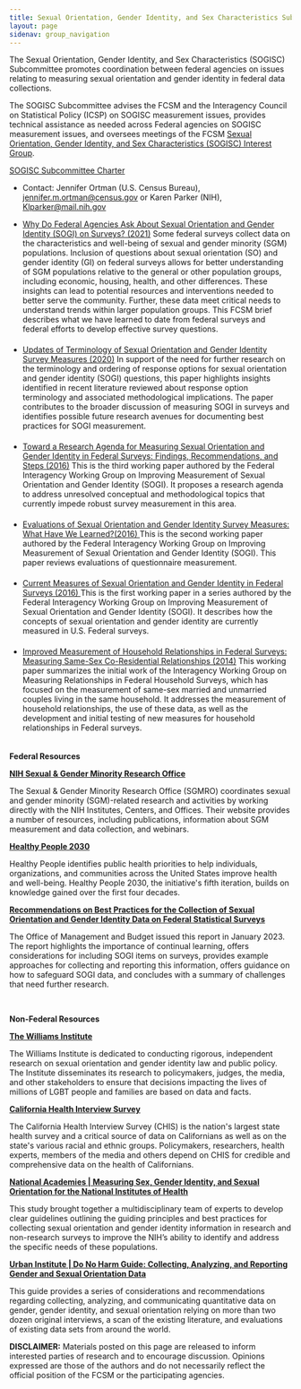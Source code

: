 ```yaml
---
title: Sexual Orientation, Gender Identity, and Sex Characteristics Subcommittee
layout: page
sidenav: group_navigation
---
```

<p>The Sexual Orientation, Gender Identity, and Sex Characteristics (SOGISC) Subcommittee promotes coordination between federal agencies on issues relating to measuring sexual orientation and gender identity in federal data collections.</p>

<p>The SOGISC Subcommittee advises the FCSM and the Interagency Council on Statistical Policy (ICSP) on SOGISC measurement issues, provides technical assistance as needed across Federal agencies on SOGISC measurement issues, and oversees meetings of the FCSM <a href="{{site.baseurl}}/groups/sogisc-ig/">Sexual Orientation, Gender Identity, and Sex Characteristics (SOGISC) Interest Group</a>.</p>

<p><a href="{{site.baseurl}}/assets/files/docs/SOGISC Subcommittee Charter FINAL 2024.01.26 signed.pdf">SOGISC Subcommittee Charter</a></p>

<ul>
  <li>Contact: Jennifer Ortman (U.S. Census Bureau), <a href="mailto:jennifer.m.ortman@census.gov">jennifer.m.ortman@census.gov</a> or Karen Parker (NIH), <a href="mailto:Klparker@mail.nih.gov">Klparker@mail.nih.gov</a></li>
</ul>
<ul>
  <li style="padding-bottom: 20px;" ><a href="{{site.baseurl}}/assets/files/docs/FCSM 21 01 062221.pdf" target="_blank"> Why Do Federal Agencies Ask About Sexual Orientation and Gender Identity (SOGI) on Surveys? (2021)</a> Some federal surveys collect data on the characteristics and well-being of sexual and gender minority (SGM) populations. Inclusion of questions about sexual orientation (SO) and gender identity (GI) on federal surveys allows for better understanding of SGM populations relative to the general or other population groups, including economic, housing, health, and other differences. These insights can lead to potential resources and interventions needed to better serve the community. Further, these data meet critical needs to understand trends within larger population groups.  This FCSM brief describes what we have learned to date from federal surveys and federal efforts to develop effective survey questions.</li>

  <li style="padding-bottom: 20px;" ><a href="{{site.baseurl}}/assets/files/docs/FCSM_SOGI_Terminology_FY20_Report_FINAL.pdf" target="_blank">Updates of Terminology of Sexual Orientation and Gender Identity Survey Measures (2020)</a>
      In support of the need for further research on the terminology and ordering of response options for sexual orientation and gender identity (SOGI) questions, this paper highlights insights identified in recent literature reviewed about response option terminology and associated methodological implications. The paper contributes to the broader discussion of measuring SOGI in surveys and identifies possible future research avenues for documenting best practices for SOGI measurement.</li>

  <li style="padding-bottom: 20px;"><a href="{{site.baseurl}}/assets/files/docs/SOGI_Research_Agenda_Final_Report_20161020.pdf" target="_blank">Toward a Research Agenda for Measuring Sexual Orientation and Gender Identity in Federal Surveys: Findings, Recommendations, and Steps (2016)</a>
  This is the third working paper authored by the Federal Interagency Working Group on Improving Measurement of Sexual Orientation and Gender Identity (SOGI). It proposes a research agenda to address unresolved conceptual and methodological topics that currently impede robust survey measurement in this area.</li>

  <li style="padding-bottom: 20px;"><a href="{{site.baseurl}}/assets/files/docs/Evaluations_of_SOGI_Questions_20160923.pdf" target="_blank">Evaluations of Sexual Orientation and Gender Identity Survey Measures: What Have We Learned?(2016) </a>
  This is the second working paper authored by the Federal Interagency Working Group on Improving Measurement of Sexual Orientation and Gender Identity (SOGI). This paper reviews evaluations of questionnaire measurement.</li>

  <li style="padding-bottom: 20px;"><a href="{{site.baseurl}}/assets/files/docs/current_measures_20160812.pdf" target="_blank">Current Measures of Sexual Orientation and Gender Identity in Federal Surveys (2016) </a>
  This is the first working paper in a series authored by the Federal Interagency Working Group on Improving Measurement of Sexual Orientation and Gender Identity (SOGI). It describes how the concepts of sexual orientation and gender identity are currently measured in U.S. Federal surveys.</li>

  <li style="padding-bottom: 20px;"><a href="{{site.baseurl}}/assets/files/docs/MRFHS_StatisticalPolicyWorkingPaper201408.pdf" target="_blank">Improved Measurement of Household Relationships in Federal Surveys: Measuring Same-Sex Co-Residential Relationships (2014)</a>
This working paper summarizes the initial work of the Interagency Working Group on Measuring Relationships in Federal Household Surveys, which has focused on the measurement of same-sex married and unmarried couples living in the same household. It addresses the measurement of household relationships, the use of these data, as well as the development and initial testing of new measures for household relationships in Federal surveys.</li>
</ul>

<p><strong>Federal Resources</strong></p>

<p><a class="usa-link--external" href="https://dpcpsi.nih.gov/sgmro"><strong>NIH Sexual &amp; Gender Minority Research Office</strong></a></p>

<p>The Sexual &amp; Gender Minority Research Office (SGMRO) coordinates sexual and gender minority (SGM)-related research and activities by working directly with the NIH Institutes, Centers, and Offices. Their website provides a number of resources, including publications, information about SGM measurement and data collection, and webinars.</p>

<p><a class="usa-link--external" href="https://health.gov/healthypeople"><strong>Healthy People 2030</strong></a></p>

<p>Healthy People identifies public health priorities to help individuals, organizations, and communities across the United States improve health and well-being. Healthy People 2030, the initiative's fifth iteration, builds on knowledge gained over the first four decades.</p>

<p><a class="usa-link--external" href="{{site.baseurl}}/assets/files/docs/SOGI_Best_Practices.pdf"><strong>Recommendations on Best Practices for the Collection of Sexual Orientation and Gender Identity Data on Federal Statistical Surveys</strong></a></p>

<p>The Office of Management and Budget issued this report in January 2023. The report highlights the importance of continual learning, offers considerations for including SOGI items on surveys, provides example approaches for collecting and reporting this information, offers guidance on how to safeguard SOGI data, and concludes with a summary of challenges that need further research.</p>

<p>&nbsp;</p>

<p><strong>Non-Federal Resources</strong></p>

<p><a class="usa-link--external" href="https://williamsinstitute.law.ucla.edu/about/who-we-are/"><strong>The Williams Institute</strong></a></p>

<p>The Williams Institute is dedicated to conducting rigorous, independent research on sexual orientation and gender identity law and public policy. The Institute disseminates its research to policymakers, judges, the media, and other stakeholders to ensure that decisions impacting the lives of millions of LGBT people and families are based on data and facts.</p>

<p><a class="usa-link--external" href="http://healthpolicy.ucla.edu/chis/Pages/default.aspx"><strong>California Health Interview Survey</strong></a></p>

<p>The California Health Interview Survey (CHIS) is the nation's largest state health survey and a critical source of data on Californians as well as on the state's various racial and ethnic groups. Policymakers, researchers, health experts, members of the media and others depend on CHIS for credible and comprehensive data on the health of Californians.</p>

<p><a class="usa-link--external" href="https://www.nationalacademies.org/our-work/measuring-sex-gender-identity-and-sexual-orientation-for-the-national-institutes-of-health"><strong>National Academies | Measuring Sex, Gender Identity, and Sexual Orientation for the National Institutes of Health</strong></a></p>

<p>This study brought together a multidisciplinary team of experts to develop clear guidelines outlining the guiding principles and best practices for collecting sexual orientation and gender identity information in research and non-research surveys to improve the NIH’s ability to identify and address the specific needs of these populations.</p>

<p><a class="usa-link--external" href="https://www.urban.org/research/publication/do-no-harm-guide-collecting-analyzing-and-reporting-gender-and-sexual?utm_source=urban_EA&utm_campaign=dnh_gender&utm_id=race_and_equity&utm_term=race_and_equity&utm_content=R"><strong>Urban Institute | Do No Harm Guide: Collecting, Analyzing, and Reporting Gender and Sexual Orientation Data</strong></a></p>

<p>This guide provides a series of considerations and recommendations regarding collecting, analyzing, and communicating quantitative data on gender, gender identity, and sexual orientation relying on more than two dozen original interviews, a scan of the existing literature, and evaluations of existing data sets from around the world.</p>


<!-- GOES ON THE DATA QUALITY PAGE!!!!!!!
<ul>
  <li><a href="../../assets/docs/Transparent_Reporting_FCSM_19_01_092719.pdf" target="_blank">Transparent Reporting for Integrated Data Quality</a>: Practices of Seven Federal Statistical Agencies (2019)</li>

  <li><a href="../../assets/docs/Quality_Integrated_Data.pdf" target="_blank">Transparent Quality Reporting in the Integration of Multiple Data Sources</a>: A Progress Report (2018)</li>

  <li> <a href="../../assets/docs/Workshop_Summary.pdf" target="_blank">Findings from the Integrated Data Workshops hosted by the Federal Committee on Statistical Methodology and Washington Statistical Society (2018)</a> </li>

  <li> <a href="https://www.mathematica.org/our-publications-and-findings/publications/transparency-in-the-reporting-of-quality-for-integrated-data-a-review-of-international-standards">Transparency in the Reporting of Quality for Integrated Data</a>: A Review of International Standards and Guidelines (2018) </li>

  <li><a href="../../assets/docs/DataQualityAssessmentTool.pdf" target="_blank">Data Quality Assessment Tool for Administrative Data (2013)</a></li>

</ul>-->
<p><b>DISCLAIMER:</b> Materials posted on this page are released to inform interested parties of research and to encourage discussion. Opinions expressed are those of the authors and do not necessarily reflect the official position of the FCSM or the participating agencies.</p>
